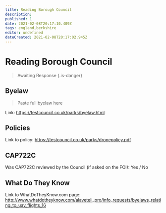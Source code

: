 ```yaml
---
title: Reading Borough Council
description:
published: 1
date: 2021-02-08T20:17:10.409Z
tags: england,berkshire
editor: undefined
dateCreated: 2021-02-08T20:17:02.945Z
---
```


# Reading Borough Council
>  Awaiting Response
> {.is-danger}

## Byelaw
> Paste full byelaw here

Link:
https://testcouncil.co.uk/parks/byelaw.html

## Policies
Link to policy:
https://testcouncil.co.uk/parks/dronepolicy.pdf

## CAP722C

Was CAP722C reviewed by the Council (if asked on the FOI): Yes / No

## What Do They Know

Link to WhatDoTheyKnow.com page:
http://www.whatdotheyknow.com/alaveteli_pro/info_requests/byelaws_relating_to_uav_flights_16

